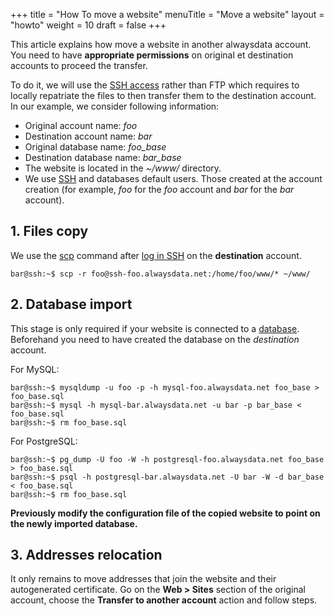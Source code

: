 +++
title = "How To move a website"
menuTitle = "Move a website"
layout = "howto"
weight = 10
draft = false
+++

This article explains how move a website in another alwaysdata account. You need to have **appropriate permissions** on original et destination accounts to proceed the transfer.

To do it, we will use the [SSH access]() rather than FTP which requires to locally repatriate the files to then transfer them to the destination account.
In our example, we consider following information:

- Original account name: _foo_
- Destination account name: _bar_
- Original database name: _foo\_base_
- Destination database name: _bar\_base_
- The website is located in the _~/www/_ directory.
- We use [SSH]() and databases default users. Those created at the account creation (for example, _foo_ for the _foo_ account and _bar_ for the _bar_ account).


## 1. Files copy

We use the [scp](https://linux.die.net/man/1/scp "scp") command after [log in SSH]() on the **destination** account.

```
bar@ssh:~$ scp -r foo@ssh-foo.alwaysdata.net:/home/foo/www/* ~/www/
```

## 2. Database import

This stage is only required if your website is connected to a [database]().
Beforehand you need to have created the database on the _destination_ account.

For MySQL:

```
bar@ssh:~$ mysqldump -u foo -p -h mysql-foo.alwaysdata.net foo_base > foo_base.sql
bar@ssh:~$ mysql -h mysql-bar.alwaysdata.net -u bar -p bar_base < foo_base.sql
bar@ssh:~$ rm foo_base.sql
```

For PostgreSQL:

```
bar@ssh:~$ pg_dump -U foo -W -h postgresql-foo.alwaysdata.net foo_base > foo_base.sql
bar@ssh:~$ psql -h postgresql-bar.alwaysdata.net -U bar -W -d bar_base < foo_base.sql
bar@ssh:~$ rm foo_base.sql
```

**Previously modify the configuration file of the copied website to point on the newly imported database.**

 
## 3. Addresses relocation

It only remains to move addresses that join the website and their autogenerated certificate.
Go on the **Web > Sites** section of the original account, choose the **Transfer to another account** action and follow steps.

